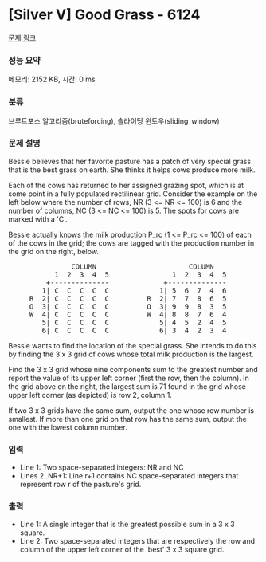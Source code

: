 # [Silver V] Good Grass - 6124 

[문제 링크](https://www.acmicpc.net/problem/6124) 

### 성능 요약

메모리: 2152 KB, 시간: 0 ms

### 분류

브루트포스 알고리즘(bruteforcing), 슬라이딩 윈도우(sliding_window)

### 문제 설명

<p>Bessie believes that her favorite pasture has a patch of very special grass that is the best grass on earth. She thinks it helps cows produce more milk.</p>

<p>Each of the cows has returned to her assigned grazing spot, which is at some point in a fully populated rectilinear grid. Consider the example on the left below where the number of rows, NR (3 <= NR <= 100) is 6 and the number of columns, NC (3 <= NC <= 100) is 5. The spots for cows are marked with a 'C'.</p>

<p>Bessie actually knows the milk production P_rc (1 <= P_rc <= 100) of each of the cows in the grid; the cows are tagged with the production number in the grid on the right, below.</p>

<pre>               COLUMN                      COLUMN
           1  2  3  4  5               1  2  3  4  5
         +--------------             +--------------
        1| C  C  C  C  C            1| 5  6  7  4  6
     R  2| C  C  C  C  C         R  2| 7  7  8  6  5
     O  3| C  C  C  C  C         O  3| 9  9  8  3  5
     W  4| C  C  C  C  C         W  4| 8  8  7  6  4
        5| C  C  C  C  C            5| 4  5  2  4  5
        6| C  C  C  C  C            6| 3  4  2  3  4</pre>

<p>Bessie wants to find the location of the special grass. She intends to do this by finding the 3 x 3 grid of cows whose total milk production is the largest.</p>

<p>Find the 3 x 3 grid whose nine components sum to the greatest number and report the value of its upper left corner (first the row, then the column). In the grid above on the right, the largest sum is 71 found in the grid whose upper left corner (as depicted) is row 2, column 1.</p>

<p>If two 3 x 3 grids have the same sum, output the one whose row number is smallest. If more than one grid on that row has the same sum, output the one with the lowest column number.</p>

### 입력 

 <ul>
	<li>Line 1: Two space-separated integers: NR and NC</li>
	<li>Lines 2..NR+1: Line r+1 contains NC space-separated integers that represent row r of the pasture's grid.</li>
</ul>

<p> </p>

### 출력 

 <ul>
	<li>Line 1: A single integer that is the greatest possible sum in a 3 x 3 square.</li>
	<li>Line 2: Two space-separated integers that are respectively the row and column of the upper left corner of the 'best' 3 x 3 square grid.</li>
</ul>

<p> </p>

